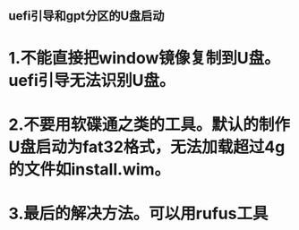 ## uefi引导和gpt分区的U盘启动
# 1.不能直接把window镜像复制到U盘。uefi引导无法识别U盘。
# 2.不要用软碟通之类的工具。默认的制作U盘启动为fat32格式，无法加载超过4g的文件如install.wim。
# 3.最后的解决方法。可以用rufus工具
